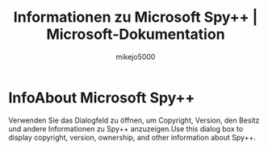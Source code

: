 ﻿---
title: Informationen zu Microsoft Spy++ | Microsoft-Dokumentation
ms.date: 11/04/2016
ms.topic: conceptual
helpviewer_keywords:
- Microsoft Spy++
ms.assetid: b32e4318-e656-441a-abfa-d38b81096924
author: mikejo5000
ms.author: mikejo
manager: jillfra
ms.workload:
- multiple
ms.openlocfilehash: 54877dfd5164cae2c256f21fc2886d779ecf64a4
ms.sourcegitcommit: 94b3a052fb1229c7e7f8804b09c1d403385c7630
ms.translationtype: MT
ms.contentlocale: de-DE
ms.lasthandoff: 04/23/2019
ms.locfileid: "62564267"
---
# <a name="about-microsoft-spy"></a><span data-ttu-id="9d0c1-102">Info</span><span class="sxs-lookup"><span data-stu-id="9d0c1-102">About Microsoft Spy++</span></span>
<span data-ttu-id="9d0c1-103">Verwenden Sie das Dialogfeld zu öffnen, um Copyright, Version, den Besitz und andere Informationen zu Spy++ anzuzeigen.</span><span class="sxs-lookup"><span data-stu-id="9d0c1-103">Use this dialog box to display copyright, version, ownership, and other information about Spy++.</span></span>